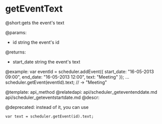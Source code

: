 getEventText
=============
@short:gets the event's text
	

@params:
- id	string	the event's id

@returns:
- start_date	string	the event's text


@example:
var eventId = scheduler.addEvent({
    start_date: "16-05-2013 09:00",
    end_date:   "16-05-2013 12:00",
    text:   "Meeting"
});
...
scheduler.getEvent(eventId).text; // -> "Meeting"

@template:	api_method
@relatedapi:
	api/scheduler_geteventenddate.md
    api/scheduler_geteventstartdate.md
@descr:


@deprecated:
instead of it, you can use
~~~
var text = scheduler.getEvent(id).text;
~~~
